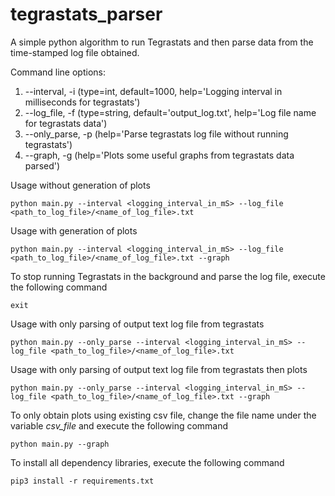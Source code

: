 # tegrastats_parser

A simple python algorithm to run Tegrastats and then parse data from the time-stamped log file obtained.

Command line options:
1. --interval, -i   (type=int, default=1000, help='Logging interval in milliseconds for tegrastats')
2. --log_file, -f   (type=string, default='output_log.txt', help='Log file name for tegrastats data')
3. --only_parse, -p (help='Parse tegrastats log file without running tegrastats')
4. --graph, -g      (help='Plots some useful graphs from tegrastats data parsed')

Usage without generation of plots
```
python main.py --interval <logging_interval_in_mS> --log_file <path_to_log_file>/<name_of_log_file>.txt
```

Usage with generation of plots
```
python main.py --interval <logging_interval_in_mS> --log_file <path_to_log_file>/<name_of_log_file>.txt --graph
```

To stop running Tegrastats in the background and parse the log file, execute the following command
```
exit
```

Usage with only parsing of output text log file from tegrastats
```
python main.py --only_parse --interval <logging_interval_in_mS> --log_file <path_to_log_file>/<name_of_log_file>.txt
```

Usage with only parsing of output text log file from tegrastats then plots
```
python main.py --only_parse --interval <logging_interval_in_mS> --log_file <path_to_log_file>/<name_of_log_file>.txt --graph
```

To only obtain plots using existing csv file, change the file name under the variable *csv_file* and execute the following command
```
python main.py --graph
```

To install all dependency libraries, execute the following command
```
pip3 install -r requirements.txt
```
